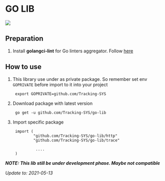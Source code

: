 # GO LIB
[![](https://travis-ci.com/Tracking-SYS/go-lib.svg?branch=main)](https://travis-ci.com/github/Tracking-SYS/go-lib/builds)
## Preparation

1. Install **golangci-lint** for Go linters aggregator. Follow [here](https://golangci-lint.run/usage/install/#local-installation)

## How to use

1. This library use under as private package. So remember set env ```GOPRIVATE``` before import to it into your project

        export GOPRIVATE=github.com/Tracking-SYS

2. Download package with latest version
        
        go get -u github.com/Tracking-SYS/go-lib

3. Import specific package

        import (
                "github.com/Tracking-SYS/go-lib/http"
                "github.com/Tracking-SYS/go-lib/trace"

                 ....
        )


***NOTE: This lib still be under development phase. Maybe not compatible***

_Update to: 2021-05-13_
